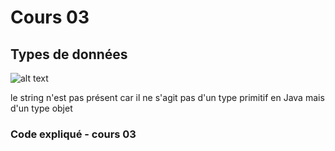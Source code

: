 # Cours 03

## Types de données

![alt text](./img/types-de-donn%C3%A9es.png)

le string n'est pas présent car il ne s'agit pas d'un type primitif en Java mais d'un type objet

### Code expliqué - cours 03
